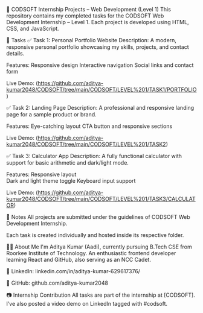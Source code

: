 🚀 CODSOFT Internship Projects – Web Development (Level 1)
This repository contains my completed tasks for the CODSOFT Web Development Internship – Level 1.
Each project is developed using HTML, CSS, and JavaScript.

📁 Tasks
✅ Task 1: Personal Portfolio Website
Description: A modern, responsive personal portfolio showcasing my skills, projects, and contact details.

Features:    Responsive design
             Interactive navigation
             Social links and contact form

Live Demo: (https://github.com/aditya-kumar2048/CODSOFT/tree/main/CODSOFT/LEVEL%201/TASK1/PORTFOLIO )

✅ Task 2: Landing Page
Description: A professional and responsive landing page for a sample product or brand.

Features:  Eye-catching layout
           CTA button and responsive sections
           
Live Demo: (https://github.com/aditya-kumar2048/CODSOFT/tree/main/CODSOFT/LEVEL%201/TASK2)

✅ Task 3: Calculator App
Description: A fully functional calculator with support for basic arithmetic and dark/light mode.

Features:  Responsive layout  
           Dark and light theme toggle
           Keyboard input support



Live Demo: (https://github.com/aditya-kumar2048/CODSOFT/tree/main/CODSOFT/LEVEL%201/TASK3/CALCULATOR)

📌 Notes
All projects are submitted under the guidelines of CODSOFT Web Development Internship.

Each task is created individually and hosted inside its respective folder.

🧑‍💻 About Me
I'm Aditya Kumar (Aadi), currently pursuing B.Tech CSE from Roorkee Institute of Technology.
An enthusiastic frontend developer learning React and GitHub, also serving as an NCC Cadet.

🔗 LinkedIn: linkedin.com/in/aditya-kumar-629617376/

🔗 GitHub: github.com/aditya-kumar2048

📷 Internship Contribution
All tasks are part of the internship at [CODSOFT].
I’ve also posted a video demo on LinkedIn tagged with #codsoft.

